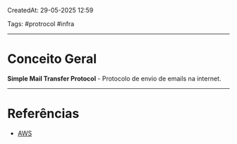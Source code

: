 CreatedAt: 29-05-2025 12:59

Tags: #protrocol #infra 

---
# Conceito Geral
**Simple Mail Transfer Protocol** - Protocolo de envio de emails na internet.

---
# Referências
- [AWS](https://aws.amazon.com/pt/what-is/smtp/)
